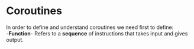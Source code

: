 # Coroutines
In order to define and understand coroutines we need first to define:<br />
-**Function**- Refers to a **sequence** of instructions that takes input and gives output.
